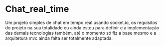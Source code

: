 # Chat_real_time
Um projeto simples de chat em tempo real usando socket.io, os requisitos do projeto na sua totalidade eu ainda estou para definir e a implementação das demais tecnologias também, até o momento só fiz a base mesmo e a arquitetura mvc ainda falta ser totalmente adaptada.
